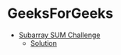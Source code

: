 # GeeksForGeeks
- [Subarray SUM Challenge](https://practice.geeksforgeeks.org/problems/subarray-with-given-sum-1587115621/1)
    - [Solution](https://bikarabojkov.github.io/BIKJavaScript.github.io/geeksforgeeks/subarray_sum.js)
